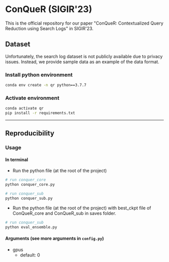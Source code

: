 # ConQueR (SIGIR'23)

This is the official repository for our paper "ConQueR: Contextualized Query Reduction using Search Logs" in SIGIR'23.

## Dataset
Unfortunately, the search log dataset is not publicly available due to privacy issues. Instead, we provide sample data as an example of the data format.

### Install python environment

```bash
conda env create -n qr python==3.7.7 
```

### Activate environment
```bash
conda activate qr
pip install -r requirements.txt
```

---

## Reproducibility
### Usage

#### In terminal
- Run the python file (at the root of the project)
```bash
# run conquer_core
python conquer_core.py

```

```bash
# run conquer_sub
python conquer_sub.py
```
- Run the python file (at the root of the project) with best_ckpt file of ConQueR_core and ConQueR_sub in saves folder.
```bash
# run conquer_sub
python eval_ensemble.py
```

#### Arguments (see more arguments in `config.py`)
- gpus
    - default: 0


